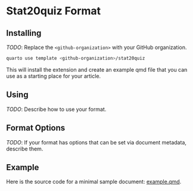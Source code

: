 # Stat20quiz Format

## Installing

*TODO*: Replace the `<github-organization>` with your GitHub organization.

```bash
quarto use template <github-organization>/stat20quiz
```

This will install the extension and create an example qmd file that you can use as a starting place for your article.

## Using

*TODO*: Describe how to use your format.

## Format Options

*TODO*: If your format has options that can be set via document metadata, describe them.

## Example

Here is the source code for a minimal sample document: [example.qmd](example.qmd).

